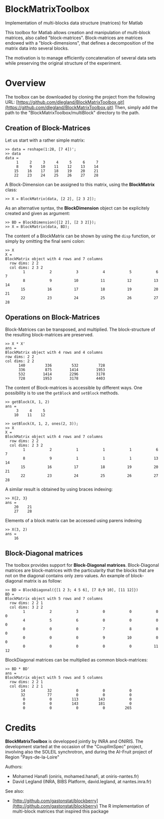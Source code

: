 # BlockMatrixToolbox
Implementation of multi-blocks data structure (matrices) for Matlab

This toolbox for Matlab allows creation and manipulation of multi-block matrices, also called
"block-matrices".
Block-matrices are matrices endowed with a "block-dimensions", that defines a decomposition of 
the matrix data into several blocks. 

The motivation is to manage efficiently concatenation of several data sets while preserving the 
original structure of the experiment.

# Overview

The toolbox can be downloaded by cloning the project from the following URL:
[https://github.com/dlegland/BlockMatrixToolbox.git](https://github.com/dlegland/BlockMatrixToolbox.git)
Then, simply add the path to the "BlockMatrixToolbox/multiBlock" directory to the path.

## Creation of Block-Matrices

Let us start with a rather simple matrix:

    >> data = reshape(1:28, [7 4])';
    >> data
    data =
         1     2     3     4     5     6     7
         8     9    10    11    12    13    14
        15    16    17    18    19    20    21
        22    23    24    25    26    27    28

A Block-Dimension can be assigned to this matrix, using the **BlockMatrix** class:

    >> X = BlockMatrix(data, [2 2], [2 3 2]);
 
As an alternative syntax, the **BlockDimension** object can be explicitely created and given as argument:

    >> BD = BlockDimension({[2 2], [2 3 2]});
    >> X = BlockMatrix(data, BD);

The content of a BlockMatrix can be shown by using the `disp` function, or simply by omitting the 
final semi colon:

	>> X
    X = 
    BlockMatrix object with 4 rows and 7 columns
      row dims: 2 2
      col dims: 2 3 2
            1           2           3           4           5           6           7   
            8           9          10          11          12          13          14   
           15          16          17          18          19          20          21   
           22          23          24          25          26          27          28   

## Operations on Block-Matrices

Block-Matrices can be transposed, and multiplied. The block-structure of the resulting 
block-matrices are preserved.

	>> X * X'
	ans =
	BlockMatrix object with 4 rows and 4 columns
    row dims: 2 2
    col dims: 2 2
          140         336         532         728   
          336         875        1414        1953   
          532        1414        2296        3178   
          728        1953        3178        4403   

The content of Block-matrices is accessible by different ways. One possibility is to use the 
`getBlock` and `setBlock` methods.

	>> getBlock(X, 1, 2)
	ans =
		 3     4     5
		10    11    12

	>> setBlock(X, 1, 2, ones(2, 3));
	>> X
	X = 
	BlockMatrix object with 4 rows and 7 columns
	  row dims: 2 2
	  col dims: 2 3 2
			1           2           1           1           1           6           7   
			8           9           1           1           1          13          14   
		   15          16          17          18          19          20          21   
		   22          23          24          25          26          27          28   
		
A similar result is obtained by using braces indexing:

	>> X{2, 3}
	ans =
		20    21
		27	  28

		
Elements of a block matrix can be accessed using parens indexing

	>> X(3, 2)
	ans =
		16

## Block-Diagonal matrices

The toolbox provides support for **Block-Diagonal matrices**. Block-Diagonal matrices are block-matrices
with the particularity that the blocks that are not on the diagonal contains only zero values.
An example of block-diagonal matrix is as follow:

	>> BD = BlockDiagonal({[1 2 3; 4 5 6], [7 8;9 10], [11 12]})
	BD =
	BlockMatrix object with 5 rows and 7 columns
	  row dims: 2 2 1
	  col dims: 3 2 2
			1           2           3           0           0           0           0   
			4           5           6           0           0           0           0   
			0           0           0           7           8           0           0   
			0           0           0           9          10           0           0   
			0           0           0           0           0          11          12   

BlockDiagonal matrices can be multiplied as common block-matrices:

	>> BD * BD'
	ans = 
	BlockMatrix object with 5 rows and 5 columns
	  row dims: 2 2 1
	  col dims: 2 2 1
		   14          32           0           0           0   
		   32          77           0           0           0   
			0           0         113         143           0   
			0           0         143         181           0   
			0           0           0           0         265   

# Credits

**BlockMatrixToolbox** is developped jointly by INRA and ONIRIS. The development started at the occasion of 
the "CouplImSpec" project, involving also the SOLEIL synchrotron, and during the AI-Fruit project
of Region "Pays-de-la-Loire"

Authors:

* Mohamed Hanafi (oniris, mohamed.hanafi, at oniris-nantes.fr)
* David Legland (INRA, BIBS Platform, david.legland, at nantes.inra.fr)

See also:

* [http://github.com/gastonstat/blockberry](http://github.com/gastonstat/blockberry)
The R implementation of multi-block matrices that inspired this package
